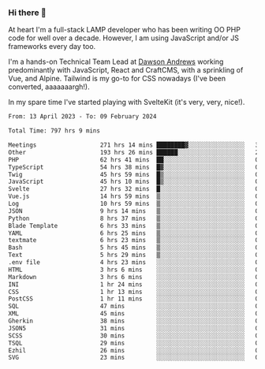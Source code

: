### Hi there 👋

<!--
**JamesNock/JamesNock** is a ✨ _special_ ✨ repository because its `README.md` (this file) appears on your GitHub profile.

Here are some ideas to get you started:

- 🔭 I’m currently working on ...
- 🌱 I’m currently learning ...
- 👯 I’m looking to collaborate on ...
- 🤔 I’m looking for help with ...
- 💬 Ask me about ...
- 📫 How to reach me: ...
- 😄 Pronouns: ...
- ⚡ Fun fact: ...
-->
At heart I'm a full-stack LAMP developer who has been writing OO PHP code for well over a decade. However, I am using JavaScript and/or JS frameworks every day too.

I'm a hands-on Technical Team Lead at [Dawson Andrews](https://www.dawsonandrews.com/) working predominantly with JavaScript, React and CraftCMS, with a sprinkling of Vue, and Alpine. Tailwind is my go-to for CSS nowadays (I've been converted, aaaaaaargh!).

In my spare time I've started playing with SvelteKit (it's very, very, nice!).

<!--START_SECTION:waka-->

```txt
From: 13 April 2023 - To: 09 February 2024

Total Time: 797 hrs 9 mins

Meetings                  271 hrs 14 mins ████████▓░░░░░░░░░░░░░░░░   34.04 %
Other                     193 hrs 26 mins ██████░░░░░░░░░░░░░░░░░░░   24.27 %
PHP                       62 hrs 41 mins  ██░░░░░░░░░░░░░░░░░░░░░░░   07.87 %
TypeScript                54 hrs 38 mins  █▓░░░░░░░░░░░░░░░░░░░░░░░   06.86 %
Twig                      45 hrs 59 mins  █▒░░░░░░░░░░░░░░░░░░░░░░░   05.77 %
JavaScript                45 hrs 10 mins  █▒░░░░░░░░░░░░░░░░░░░░░░░   05.67 %
Svelte                    27 hrs 32 mins  █░░░░░░░░░░░░░░░░░░░░░░░░   03.46 %
Vue.js                    14 hrs 59 mins  ▒░░░░░░░░░░░░░░░░░░░░░░░░   01.88 %
Log                       10 hrs 59 mins  ▒░░░░░░░░░░░░░░░░░░░░░░░░   01.38 %
JSON                      9 hrs 14 mins   ▒░░░░░░░░░░░░░░░░░░░░░░░░   01.16 %
Python                    8 hrs 37 mins   ▒░░░░░░░░░░░░░░░░░░░░░░░░   01.08 %
Blade Template            6 hrs 33 mins   ▒░░░░░░░░░░░░░░░░░░░░░░░░   00.82 %
YAML                      6 hrs 25 mins   ▒░░░░░░░░░░░░░░░░░░░░░░░░   00.81 %
textmate                  6 hrs 23 mins   ▒░░░░░░░░░░░░░░░░░░░░░░░░   00.80 %
Bash                      5 hrs 45 mins   ▒░░░░░░░░░░░░░░░░░░░░░░░░   00.72 %
Text                      5 hrs 29 mins   ▒░░░░░░░░░░░░░░░░░░░░░░░░   00.69 %
.env file                 4 hrs 23 mins   ░░░░░░░░░░░░░░░░░░░░░░░░░   00.55 %
HTML                      3 hrs 6 mins    ░░░░░░░░░░░░░░░░░░░░░░░░░   00.39 %
Markdown                  3 hrs 6 mins    ░░░░░░░░░░░░░░░░░░░░░░░░░   00.39 %
INI                       1 hr 24 mins    ░░░░░░░░░░░░░░░░░░░░░░░░░   00.18 %
CSS                       1 hr 13 mins    ░░░░░░░░░░░░░░░░░░░░░░░░░   00.15 %
PostCSS                   1 hr 11 mins    ░░░░░░░░░░░░░░░░░░░░░░░░░   00.15 %
SQL                       47 mins         ░░░░░░░░░░░░░░░░░░░░░░░░░   00.10 %
XML                       45 mins         ░░░░░░░░░░░░░░░░░░░░░░░░░   00.09 %
Gherkin                   38 mins         ░░░░░░░░░░░░░░░░░░░░░░░░░   00.08 %
JSON5                     31 mins         ░░░░░░░░░░░░░░░░░░░░░░░░░   00.07 %
SCSS                      30 mins         ░░░░░░░░░░░░░░░░░░░░░░░░░   00.06 %
TSQL                      29 mins         ░░░░░░░░░░░░░░░░░░░░░░░░░   00.06 %
Ezhil                     26 mins         ░░░░░░░░░░░░░░░░░░░░░░░░░   00.06 %
SVG                       23 mins         ░░░░░░░░░░░░░░░░░░░░░░░░░   00.05 %
```

<!--END_SECTION:waka-->
